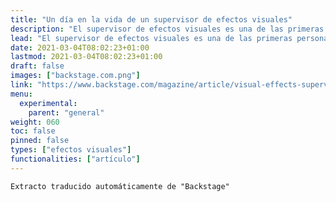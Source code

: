 ```yaml
---
title: "Un día en la vida de un supervisor de efectos visuales"
description: "El supervisor de efectos visuales es una de las primeras personas contratadas en una producción y suele ser una de las últimas en dejar de trabajar. Como tal, mi trabajo se divide en tres fases diferentes: preproducción, producción y postproducción. Mi jornada laboral varía considerablemente en función del trabajo, pero esto es lo que suele ser mi día en cada fase."
lead: "El supervisor de efectos visuales es una de las primeras personas contratadas en una producción y suele ser una de las últimas en dejar de trabajar. Como tal, mi trabajo se divide en tres fases diferentes: preproducción, producción y postproducción. Mi jornada laboral varía considerablemente en función del trabajo, pero esto es lo que suele ser mi día en cada fase."
date: 2021-03-04T08:02:23+01:00
lastmod: 2021-03-04T08:02:23+01:00
draft: false
images: ["backstage.com.png"]
link: "https://www.backstage.com/magazine/article/visual-effects-supervisor-day-in-the-life-vfx-tim-burke-70727/"
menu:
  experimental:
    parent: "general"
weight: 060
toc: false
pinned: false
types: ["efectos visuales"]
functionalities: ["artículo"]
---
```


```text
Extracto traducido automáticamente de "Backstage"
```
